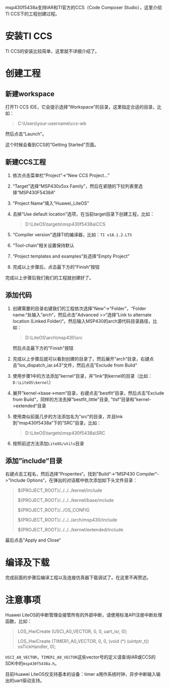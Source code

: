 msp430f5438a支持IAR和TI官方的CCS（Code Composer Studio），这里介绍TI CCS下的工程创建过程。



# 安装TI CCS

TI CCS的安装比较简单，这里就不详细介绍了。



# 创建工程

## 新建workspace

打开TI CCS IDE，它会提示选择“Workspace”的目录，这里指定合适的目录，比如：

> C:\Users\your-username\ccs-wb

然后点击“Launch”。

这个时候会看到CCS的“Getting Started”页面。

## 新建CCS工程

1. 依次点击菜单栏“Project”->“New CCS Project...”

2. “Target”选择“MSP430x5xx Family”，然后在紧随的下拉列表里选择“MSP430F5438A”

3. “Project Name”填入“Huawei_LiteOS”

4. 去掉“Use default location”选项，在当前target目录下创建工程，比如：

   > D:\LiteOS\targets\msp430f5438a\CCS

5. “Compiler version"选择TI的编译器，比如：`TI v18.1.2.LTS`

6. “Tool-chain”相关设置保持默认

7. “Project templates and examples”处选择“Empty Project”

8. 完成以上步骤后，点击最下方的“Finish”按钮

完成以上步骤后我们我们的工程就创建好了。

## 添加代码

1. 创建需要的目录右键我们的工程依次选择“New”->“Folder”，“Folder name:“处输入”arch“，然后点击”Advanced >>“选择”Link to alternate location (Linked Folder)“。然后输入MSP430的arch源代码目录路径，比如：

   > D:\LiteOS\arch\msp430\src

   然后点击最下方的"Finish"按钮

2. 完成以上步骤后就可以看到创建的目录了，然后展开”arch“目录，右键点击”los_dispatch_iar.s43“文件，然后点击”Exclude from Build“

3. 使用步骤1中的方法添加”kernel“目录，并”link“到kernel的目录（比如：`D:\LiteOS\kernel`）

4. 展开”kernel->base->mem“目录，右键点击”bestfit“目录，然后点击”Exclude from Build“，同样的方法去掉"bestfit_little"目录, ”tlsf“目录和”kernel->extended“目录

5. 使用类似前面几步的方法添加名为”src“的目录，并且link到”msp430f5438a“下的“SRC”目录，比如：

   > D:\LiteOS\targets\msp430f5438a\SRC

6. 按照前述方法添加`LiteOS/utils`目录

## 添加”include“目录

右键点击工程名，然后选择”Properites“。找到”Build“->”MSP430 Compiler“->”Include Options“，在弹出的对话框中依次添加如下头文件目录：

> ${PROJECT_ROOT}/../../../kernel/include
>
> ${PROJECT_ROOT}/../../../kernel/base/include
>
> ${PROJECT_ROOT}/../OS_CONFIG
>
> ${PROJECT_ROOT}/../../../arch/msp430/include
>
> ${PROJECT_ROOT}/../../../kernel/extended/include

最后点击”Apply and Close“

# 编译及下载

完成前面的步骤后编译工程以及连接仿真器下载调试了。在这里不再赘述。

# 注意事项

Huawei LiteOS的中断管理会接管所有的外部中断，请使用标准API注册中断处理函数，比如：

> LOS_HwiCreate (USCI_A0_VECTOR, 0, 0, uart_isr, 0);
>
> LOS_HwiCreate (TIMER1_A0_VECTOR, 0, 0, (void (*) (uintptr_t)) osTickHandler, 0);

`USCI_A0_VECTOR`，`TIMER1_A0_VECTOR`这些vector号的定义请查询IAR或CCS的SDK中的`msp430f5438a.h`。



目前Huawei LiteOS仅支持基本的设备：timer a用作系统时钟，异步中断输入输出的uart驱动支持。
